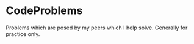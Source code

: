 # CodeProblems
Problems which are posed by my peers which I help solve.  Generally for practice only.
